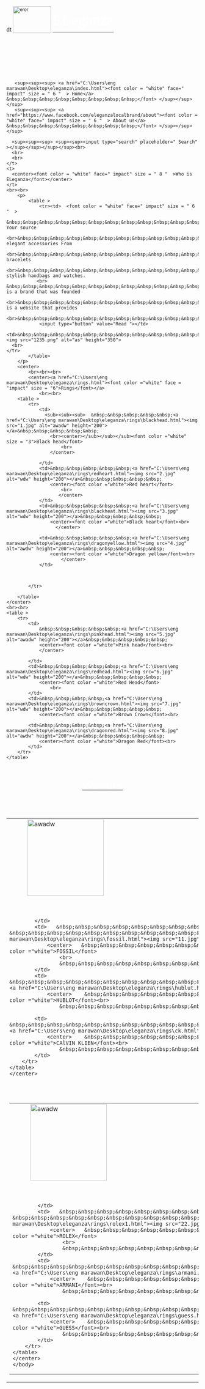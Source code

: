 <html>
    <head>
        <meta charset="utf-8"/>
        <title>
            eleganza
        </title>
     dt
    </head>
   <sub> <a href="index.html"><img src="1235.png" alt="eror" height=" 70" width="100"></a></sub> 
    <body background="fsaf.png">
    <t> 
        <a href="C:\Users\eng marawan\Desktop\eleganza\index.html"><font color= "white " size = " 7" face = "impact"> <sup >ELeganza </a>&nbsp;&nbsp;&nbsp;&nbsp;&nbsp;&nbsp;&nbsp;&nbsp;&nbsp;&nbsp;&nbsp;&nbsp;&nbsp;&nbsp;&nbsp;&nbsp;&nbsp;&nbsp;&nbsp;&nbsp;&nbsp;&nbsp;&nbsp;&nbsp;&nbsp;&nbsp;&nbsp;&nbsp;&nbsp;&nbsp;&nbsp;&nbsp;&nbsp;&nbsp;&nbsp;&nbsp;&nbsp;&nbsp;&nbsp;&nbsp;&nbsp;&nbsp;&nbsp;&nbsp;&nbsp;&nbsp;&nbsp;&nbsp;&nbsp;&nbsp;&nbsp;&nbsp;&nbsp;&nbsp;&nbsp;&nbsp;&nbsp;&nbsp;&nbsp;&nbsp;&nbsp;&nbsp;&nbsp;&nbsp;&nbsp;&nbsp;&nbsp;&nbsp;&nbsp;&nbsp;&nbsp;&nbsp;&nbsp;</sup> </font>    
    
       <sup><sup><sup> <a href="C:\Users\eng marawan\Desktop\eleganza\index.html"><font color = "white" face=" impact" size = " 6 "  > Home</a> &nbsp;&nbsp;&nbsp;&nbsp;&nbsp;&nbsp;&nbsp;&nbsp;</font> </sup></sup></sup>
       <sup><sup><sup> <a href="https://www.facebook.com/eleganzalocalbrand/about"><font color = "white" face=" impact" size = " 6 "  > About us</a>  &nbsp;&nbsp;&nbsp;&nbsp;&nbsp;&nbsp;&nbsp;&nbsp;</font> </sup></sup></sup>
       
      <sup><sup><sup> <sup><sup><input type="search" placeholder=" Search" ></sup></sup></sup></sup><br>
      <br>
      <br>
    </t>
    <t>
      <center><font color = "white" face=" impact" size = " 8 "  >Who is ELeganza</font></center> 
    </t>
    <br><br>
        <p> 
            <table >
                <tr><td>  <font color = "white" face=" impact" size = " 6 "  > 
               &nbsp;&nbsp;&nbsp;&nbsp;&nbsp;&nbsp;&nbsp;&nbsp;&nbsp;&nbsp;&nbsp;&nbsp;&nbsp;&nbsp;&nbsp;&nbsp;&nbsp;&nbsp;&nbsp;&nbsp;&nbsp;&nbsp;&nbsp;&nbsp;&nbsp;&nbsp;&nbsp;&nbsp;&nbsp;&nbsp;&nbsp;&nbsp;Eleganza Your source    
                <br>&nbsp;&nbsp;&nbsp;&nbsp;&nbsp;&nbsp;&nbsp;&nbsp;&nbsp;&nbsp;&nbsp;&nbsp;&nbsp;&nbsp;&nbsp;&nbsp;&nbsp;&nbsp;&nbsp;&nbsp;&nbsp;&nbsp;&nbsp;&nbsp;&nbsp;&nbsp;&nbsp;&nbsp;&nbsp;&nbsp;&nbsp;&nbsp;for elegant accessories From   
                <br>&nbsp;&nbsp;&nbsp;&nbsp;&nbsp;&nbsp;&nbsp;&nbsp;&nbsp;&nbsp;&nbsp;&nbsp;&nbsp;&nbsp;&nbsp;&nbsp;&nbsp;&nbsp;&nbsp;&nbsp;&nbsp;&nbsp;&nbsp;&nbsp;&nbsp;&nbsp;&nbsp;&nbsp;&nbsp;&nbsp;&nbsp;&nbsp;handmade bracelets 
                <br>&nbsp;&nbsp;&nbsp;&nbsp;&nbsp;&nbsp;&nbsp;&nbsp;&nbsp;&nbsp;&nbsp;&nbsp;&nbsp;&nbsp;&nbsp;&nbsp;&nbsp;&nbsp;&nbsp;&nbsp;&nbsp;&nbsp;&nbsp;&nbsp;&nbsp;&nbsp;&nbsp;&nbsp;&nbsp;&nbsp;&nbsp;to stylish handbags and watches.
               <br> &nbsp;&nbsp;&nbsp;&nbsp;&nbsp;&nbsp;&nbsp;&nbsp;&nbsp;&nbsp;&nbsp;&nbsp;&nbsp;&nbsp;&nbsp;&nbsp;&nbsp;&nbsp;&nbsp;&nbsp;&nbsp;&nbsp;&nbsp;&nbsp;&nbsp;&nbsp;&nbsp;&nbsp;&nbsp;&nbsp;&nbsp;Eleganza is a brand that was founded 
               <br>&nbsp;&nbsp;&nbsp;&nbsp;&nbsp;&nbsp;&nbsp;&nbsp;&nbsp;&nbsp;&nbsp;&nbsp;&nbsp;&nbsp;&nbsp;&nbsp;&nbsp;&nbsp;&nbsp;&nbsp;&nbsp;&nbsp;&nbsp;&nbsp;&nbsp;&nbsp;&nbsp;&nbsp;&nbsp;&nbsp;&nbsp;Elleganza is a website that provides
                <br>&nbsp;&nbsp;&nbsp;&nbsp;&nbsp;&nbsp;&nbsp;&nbsp;&nbsp;&nbsp;&nbsp;&nbsp;&nbsp;&nbsp;&nbsp;&nbsp;&nbsp;&nbsp;&nbsp;&nbsp;&nbsp;&nbsp;&nbsp;&nbsp;&nbsp;&nbsp;&nbsp;&nbsp;&nbsp;&nbsp;&nbsp;&nbsp;&nbsp;&nbsp;&nbsp;&nbsp;&nbsp;&nbsp;&nbsp;&nbsp;&nbsp;&nbsp;&nbsp;&nbsp;&nbsp;&nbsp;&nbsp;&nbsp;&nbsp;&nbsp;&nbsp;&nbsp;&nbsp;&nbsp;&nbsp;&nbsp;&nbsp;&nbsp;&nbsp;&nbsp; 
                <input type="button" value="Read "></td>
      <td>&nbsp;&nbsp;&nbsp;&nbsp;&nbsp;&nbsp;&nbsp;&nbsp;&nbsp;&nbsp;&nbsp;&nbsp;&nbsp;&nbsp;&nbsp;&nbsp;&nbsp;&nbsp;&nbsp;&nbsp;&nbsp;&nbsp;&nbsp;&nbsp;<img src="1235.png" alt="as" height="350">
      <br>
    </tr>
            </table>    
        </p>
        <center>
            <br><br><br>
            <center><a href="C:\Users\eng marawan\Desktop\eleganza\rings.html"><font color ="white" face = "impact" size = "6">Rings</font></a>
                <br><br>
        <table >
            <tr>
                <td>
                  <sub><sub><sub>  &nbsp;&nbsp;&nbsp;&nbsp;&nbsp;<a href="C:\Users\eng marawan\Desktop\eleganza\rings\blackhead.html"><img src="1.jpg" alt="awadw" height="200"></a>&nbsp;&nbsp;&nbsp;&nbsp;&nbsp;
                    <br><center></sub></sub></sub><font color ="white" size = "3">Black head</font>
                        <br>
                    </center> 

                </td>
                <td>&nbsp;&nbsp;&nbsp;&nbsp;&nbsp;<a href="C:\Users\eng marawan\Desktop\eleganza\rings\redheart.html"><img src="2.jpg" alt="wdw" height="200"></a>&nbsp;&nbsp;&nbsp;&nbsp;&nbsp;
                    <center><font color ="white">Red heart</font>
                        <br>
                       </center> 
                </td>
                <td>&nbsp;&nbsp;&nbsp;&nbsp;&nbsp;<a href="C:\Users\eng marawan\Desktop\eleganza\rings\blackheat.html"><img src="3.jpg" alt="wdw" height="200"></a>&nbsp;&nbsp;&nbsp;&nbsp;&nbsp;
                    <center><font color ="white">Black heart</font><br>
                      </center>
                 
                <td>&nbsp;&nbsp;&nbsp;&nbsp;&nbsp;<a href="C:\Users\eng marawan\Desktop\eleganza\rings\dragonyellow.html"><img src="4.jpg" alt="awdw" height="200"></a>&nbsp;&nbsp;&nbsp;&nbsp;&nbsp;
                    <center><font color ="white">Dragon yellow</font><br>
                        </center> 
                </td>



            </tr>

        </table>
    </center>
    <br><br>
    <table >
        <tr>
            <td>
                &nbsp;&nbsp;&nbsp;&nbsp;&nbsp;<a href="C:\Users\eng marawan\Desktop\eleganza\rings\pinkhead.html"><img src="5.jpg" alt="awadw" height="200"></a>&nbsp;&nbsp;&nbsp;&nbsp;&nbsp;
                <center><font color ="white">Pink head</font><br>
                </center> 

            </td>
            <td>&nbsp;&nbsp;&nbsp;&nbsp;&nbsp;<a href="C:\Users\eng marawan\Desktop\eleganza\rings\redhead.html"><img src="6.jpg" alt="wdw" height="200"></a>&nbsp;&nbsp;&nbsp;&nbsp;&nbsp;
                <center><font color ="white">Red Head</font>
                    <br>
            </td>
            <td>&nbsp;&nbsp;&nbsp;&nbsp;<a href="C:\Users\eng marawan\Desktop\eleganza\rings\browncrown.html"><img src="7.jpg" alt="wdw" height="200"></a>&nbsp;&nbsp;&nbsp;&nbsp;&nbsp;
                <center><font color ="white">Brown Crown</font><br>
             
            <td>&nbsp;&nbsp;&nbsp;&nbsp;<a href="C:\Users\eng marawan\Desktop\eleganza\rings\dragonred.html"><img src="8.jpg" alt="awdw" height="200"></a>&nbsp;&nbsp;&nbsp;&nbsp;&nbsp;
                <center><font color ="white">Dragon Red</font><br>
            </td>
        </tr>
    </table>
</center>
<center>
    <br><br>
    <a href="C:\Users\eng marawan\Desktop\eleganza\watches.html"><font face = " impact" size = "6" color = "white">Watches</font> </a>
    <br><br><br><br>
    <table >
        <tr>
            <td>
                &nbsp;&nbsp;&nbsp;&nbsp;&nbsp;&nbsp;&nbsp;&nbsp;&nbsp;&nbsp;&nbsp;<a href="C:\Users\eng marawan\Desktop\eleganza\rings\rolex2.html"><img src="14.jpg" alt="awadw" height="200"></a>&nbsp;&nbsp;&nbsp;&nbsp;&nbsp;
                <center>  ;&nbsp;&nbsp;&nbsp;&nbsp;&nbsp;&nbsp;<font color ="white">ROLEX</font><br>
                    <br>
                </center> 

            </td>
            <td>   &nbsp;&nbsp;&nbsp;&nbsp;&nbsp;&nbsp;&nbsp;&nbsp;&nbsp;&nbsp; &nbsp;&nbsp;&nbsp;&nbsp;&nbsp;&nbsp;&nbsp;&nbsp;&nbsp;&nbsp;&nbsp;&nbsp;&nbsp;&nbsp;&nbsp;&nbsp;&nbsp;&nbsp;&nbsp;&nbsp;<a href="C:\Users\eng marawan\Desktop\eleganza\rings\fossil.html"><img src="11.jpg" alt="wdw" height="200"></a>&nbsp;&nbsp;&nbsp;&nbsp;&nbsp;
                <center>   &nbsp;&nbsp;&nbsp;&nbsp;&nbsp;&nbsp;&nbsp;&nbsp;&nbsp;&nbsp; &nbsp;&nbsp;&nbsp;&nbsp;&nbsp;&nbsp;&nbsp;&nbsp;&nbsp;&nbsp;&nbsp;&nbsp;&nbsp;&nbsp;&nbsp;<font color ="white">FOSSIL</font>
                    <br>
                    &nbsp;&nbsp;&nbsp;&nbsp;&nbsp;&nbsp;&nbsp;&nbsp;&nbsp;&nbsp;&nbsp;&nbsp;&nbsp;&nbsp;&nbsp;&nbsp;&nbsp;&nbsp;&nbsp;&nbsp;&nbsp;&nbsp;&nbsp;&nbsp;&nbsp;
            </td>
            <td>    &nbsp;&nbsp;&nbsp;&nbsp;&nbsp;&nbsp;&nbsp;&nbsp;&nbsp;&nbsp;&nbsp;&nbsp;&nbsp;&nbsp;&nbsp;&nbsp;&nbsp;&nbsp;&nbsp;&nbsp;&nbsp;&nbsp;&nbsp;&nbsp;&nbsp;&nbsp;&nbsp;&nbsp;&nbsp;&nbsp;<a href="C:\Users\eng marawan\Desktop\eleganza\rings\hublut.html"><img src="12.jpg" alt="wdw" height="200"></a>&nbsp;&nbsp;&nbsp;&nbsp;&nbsp;
                <center>    &nbsp;&nbsp;&nbsp;&nbsp;&nbsp;&nbsp;&nbsp;&nbsp;&nbsp;&nbsp;&nbsp;&nbsp;&nbsp;&nbsp;&nbsp;&nbsp;&nbsp;&nbsp;&nbsp;&nbsp;&nbsp;&nbsp;&nbsp;&nbsp;&nbsp;<font color ="white">HUBLOT</font><br>
                    &nbsp;&nbsp;&nbsp;&nbsp;&nbsp;&nbsp;&nbsp;&nbsp;&nbsp;&nbsp;&nbsp;&nbsp;&nbsp;&nbsp;&nbsp;&nbsp;&nbsp;&nbsp;&nbsp;&nbsp;&nbsp;&nbsp;&nbsp;&nbsp;&nbsp;
             
            <td>    &nbsp;&nbsp;&nbsp;&nbsp;&nbsp;&nbsp;&nbsp;&nbsp;&nbsp;&nbsp;&nbsp;&nbsp;&nbsp;&nbsp;&nbsp;&nbsp;&nbsp;&nbsp;&nbsp;&nbsp;&nbsp;&nbsp;&nbsp;&nbsp;&nbsp;&nbsp;&nbsp;&nbsp;&nbsp;&nbsp;<a href="C:\Users\eng marawan\Desktop\eleganza\rings\ck.html"><img src="13.jpg" alt="awdw" height="200"></a>&nbsp;&nbsp;&nbsp;&nbsp;&nbsp;
                <center>    &nbsp;&nbsp;&nbsp;&nbsp;&nbsp;&nbsp;&nbsp;&nbsp;&nbsp;&nbsp;&nbsp;&nbsp;&nbsp;&nbsp;&nbsp;&nbsp;&nbsp;&nbsp;&nbsp;&nbsp;&nbsp;&nbsp;&nbsp;&nbsp;&nbsp;<font color ="white">CAlVIN KLIEN</font><br>
                    &nbsp;&nbsp;&nbsp;&nbsp;&nbsp;&nbsp;&nbsp;&nbsp;&nbsp;&nbsp;&nbsp;&nbsp;&nbsp;&nbsp;&nbsp;&nbsp;&nbsp;&nbsp;&nbsp;&nbsp;&nbsp;&nbsp;&nbsp;&nbsp;&nbsp; 
            </td>
        </tr>
    </table>
    </center>
</center>
<center>
    <br><br> 
    <table >
        <tr>
            <td>
                &nbsp;&nbsp;&nbsp;&nbsp;&nbsp;&nbsp;&nbsp;&nbsp;&nbsp;&nbsp;&nbsp;<a href="C:\Users\eng marawan\Desktop\eleganza\rings\tissot.html"><img src="21.jpg" alt="awadw" height="200"></a>&nbsp;&nbsp;&nbsp;&nbsp;&nbsp;
                <center>  ;&nbsp;&nbsp;&nbsp;&nbsp;&nbsp;&nbsp;<font color ="white">TISSOT</font><br>
                    <br>
                </center> 

            </td>
            <td>   &nbsp;&nbsp;&nbsp;&nbsp;&nbsp;&nbsp;&nbsp;&nbsp;&nbsp;&nbsp; &nbsp;&nbsp;&nbsp;&nbsp;&nbsp;&nbsp;&nbsp;&nbsp;&nbsp;&nbsp;&nbsp;&nbsp;&nbsp;&nbsp;&nbsp;&nbsp;&nbsp;&nbsp;&nbsp;&nbsp;<a href="C:\Users\eng marawan\Desktop\eleganza\rings\rolex1.html"><img src="22.jpg" alt="wdw" height="200"></a>&nbsp;&nbsp;&nbsp;&nbsp;&nbsp;
                <center>   &nbsp;&nbsp;&nbsp;&nbsp;&nbsp;&nbsp;&nbsp;&nbsp;&nbsp;&nbsp; &nbsp;&nbsp;&nbsp;&nbsp;&nbsp;&nbsp;&nbsp;&nbsp;&nbsp;&nbsp;&nbsp;&nbsp;&nbsp;&nbsp;&nbsp;<font color ="white">ROLEX</font>
                    <br>
                    &nbsp;&nbsp;&nbsp;&nbsp;&nbsp;&nbsp;&nbsp;&nbsp;&nbsp;&nbsp;&nbsp;&nbsp;&nbsp;&nbsp;&nbsp;&nbsp;&nbsp;&nbsp;&nbsp;&nbsp;&nbsp;&nbsp;&nbsp;&nbsp;&nbsp;
            </td>
            <td>    &nbsp;&nbsp;&nbsp;&nbsp;&nbsp;&nbsp;&nbsp;&nbsp;&nbsp;&nbsp;&nbsp;&nbsp;&nbsp;&nbsp;&nbsp;&nbsp;&nbsp;&nbsp;&nbsp;&nbsp;&nbsp;&nbsp;&nbsp;&nbsp;&nbsp;&nbsp;&nbsp;&nbsp;&nbsp;&nbsp;<a href="C:\Users\eng marawan\Desktop\eleganza\rings\armani.html"><img src="23.jpg" alt="wdw" height="200"></a>&nbsp;&nbsp;&nbsp;&nbsp;&nbsp;
                <center>    &nbsp;&nbsp;&nbsp;&nbsp;&nbsp;&nbsp;&nbsp;&nbsp;&nbsp;&nbsp;&nbsp;&nbsp;&nbsp;&nbsp;&nbsp;&nbsp;&nbsp;&nbsp;&nbsp;&nbsp;&nbsp;&nbsp;&nbsp;&nbsp;&nbsp;<font color ="white">ARMANI</font><br>
                    &nbsp;&nbsp;&nbsp;&nbsp;&nbsp;&nbsp;&nbsp;&nbsp;&nbsp;&nbsp;&nbsp;&nbsp;&nbsp;&nbsp;&nbsp;&nbsp;&nbsp;&nbsp;&nbsp;&nbsp;&nbsp;&nbsp;&nbsp;&nbsp;&nbsp;
             
            <td>    &nbsp;&nbsp;&nbsp;&nbsp;&nbsp;&nbsp;&nbsp;&nbsp;&nbsp;&nbsp;&nbsp;&nbsp;&nbsp;&nbsp;&nbsp;&nbsp;&nbsp;&nbsp;&nbsp;&nbsp;&nbsp;&nbsp;&nbsp;&nbsp;&nbsp;&nbsp;&nbsp;&nbsp;&nbsp;&nbsp;<a href="C:\Users\eng marawan\Desktop\eleganza\rings\guess.html"><img src="24.jpg" alt="awdw" height="200"></a>&nbsp;&nbsp;&nbsp;&nbsp;&nbsp;
                <center>    &nbsp;&nbsp;&nbsp;&nbsp;&nbsp;&nbsp;&nbsp;&nbsp;&nbsp;&nbsp;&nbsp;&nbsp;&nbsp;&nbsp;&nbsp;&nbsp;&nbsp;&nbsp;&nbsp;&nbsp;&nbsp;&nbsp;&nbsp;&nbsp;&nbsp;<font color ="white">GUESS</font><br>
                    &nbsp;&nbsp;&nbsp;&nbsp;&nbsp;&nbsp;&nbsp;&nbsp;&nbsp;&nbsp;&nbsp;&nbsp;&nbsp;&nbsp;&nbsp;&nbsp;&nbsp;&nbsp;&nbsp;&nbsp;&nbsp;&nbsp;&nbsp;&nbsp;&nbsp; 
            </td>
        </tr>
    </table>
    </center>
    </body>
</html>
